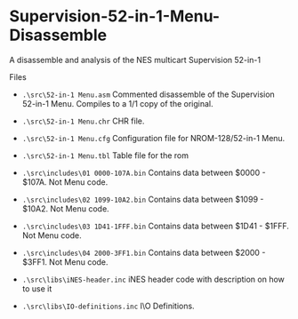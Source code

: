 # Supervision-52-in-1-Menu-Disassemble

A disassemble and analysis of the NES multicart Supervision 52-in-1


Files
* `.\src\52-in-1 Menu.asm`           Commented disassemble of the Supervision 52-in-1 Menu. Compiles to a 1/1 copy of the original.
* `.\src\52-in-1 Menu.chr`           CHR file.
* `.\src\52-in-1 Menu.cfg`           Configuration file for NROM-128/52-in-1 Menu.
* `.\src\52-in-1 Menu.tbl`           Table file for the rom

* `.\src\includes\01 0000-107A.bin`  Contains data between $0000 - $107A. Not Menu code.
* `.\src\includes\02 1099-10A2.bin`  Contains data between $1099 - $10A2. Not Menu code.
* `.\src\includes\03 1D41-1FFF.bin`  Contains data between $1D41 - $1FFF. Not Menu code.
* `.\src\includes\04 2000-3FF1.bin`  Contains data between $2000 - $3FF1. Not Menu code.

* `.\src\libs\iNES-header.inc`       iNES header code with description on how to use it
* `.\src\libs\IO-definitions.inc`    I\O Definitions.






